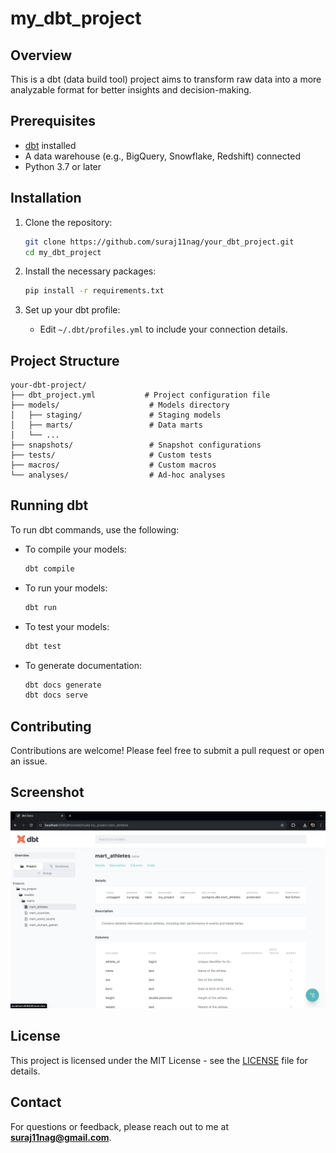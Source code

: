 # my_dbt_project

## Overview

This is a dbt (data build tool) project aims to transform raw data into a more analyzable format for better insights and decision-making.

## Prerequisites

- [dbt](https://docs.getdbt.com/docs/installation) installed
- A data warehouse (e.g., BigQuery, Snowflake, Redshift) connected
- Python 3.7 or later

## Installation

1. Clone the repository:

   ```bash
   git clone https://github.com/suraj11nag/your_dbt_project.git
   cd my_dbt_project
   ```

2. Install the necessary packages:

   ```bash
   pip install -r requirements.txt
   ```

3. Set up your dbt profile:
   - Edit `~/.dbt/profiles.yml` to include your connection details.

## Project Structure

```
your-dbt-project/
├── dbt_project.yml           # Project configuration file
├── models/                    # Models directory
│   ├── staging/               # Staging models
│   ├── marts/                 # Data marts
│   └── ...
├── snapshots/                 # Snapshot configurations
├── tests/                     # Custom tests
├── macros/                    # Custom macros
└── analyses/                  # Ad-hoc analyses
```

## Running dbt

To run dbt commands, use the following:

- To compile your models:

  ```bash
  dbt compile
  ```

- To run your models:

  ```bash
  dbt run
  ```

- To test your models:

  ```bash
  dbt test
  ```

- To generate documentation:
  ```bash
  dbt docs generate
  dbt docs serve
  ```

## Contributing

Contributions are welcome! Please feel free to submit a pull request or open an issue.

## Screenshot

![This screenshot will display the dbt project for Olympic data marts generated using `dbt docs generate`](images/screenshot.png)

## License

This project is licensed under the MIT License - see the [LICENSE](LICENSE) file for details.

## Contact

For questions or feedback, please reach out to me at **suraj11nag@gmail.com**.
